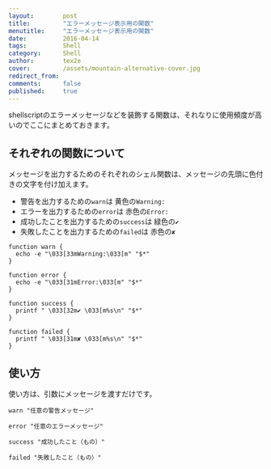 ```yaml
---
layout:        post
title:         "エラーメッセージ表示用の関数"
menutitle:     "エラーメッセージ表示用の関数"
date:          2016-04-14
tags:          Shell
category:      Shell
author:        tex2e
cover:         /assets/mountain-alternative-cover.jpg
redirect_from:
comments:      false
published:     true
---
```


shellscriptのエラーメッセージなどを装飾する関数は、それなりに使用頻度が高いのでここにまとめておきます。

それぞれの関数について
------------------

メッセージを出力するためのそれぞれのシェル関数は、メッセージの先頭に色付きの文字を付け加えます。

- 警告を出力するための`warn`は 黄色の`Warning:`  
- エラーを出力するための`error`は 赤色の`Error:`
- 成功したことを出力するための`success`は 緑色の`✔ `
- 失敗したことを出力するための`failed`は 赤色の`✘ `

```shell
function warn {
  echo -e "\033[33mWarning:\033[m" "$*"
}
```

```shell
function error {
  echo -e "\033[31mError:\033[m" "$*"
}
```

```shell
function success {
  printf " \033[32m✔ \033[m%s\n" "$*"
}
```

```shell
function failed {
  printf " \033[31m✘ \033[m%s\n" "$*"
}
```

使い方
------

使い方は、引数にメッセージを渡すだけです。

```shell
warn "任意の警告メッセージ"
```

```shell
error "任意のエラーメッセージ"
```

```shell
success "成功したこと（もの）"
```

```shell
failed "失敗したこと（もの）"
```
